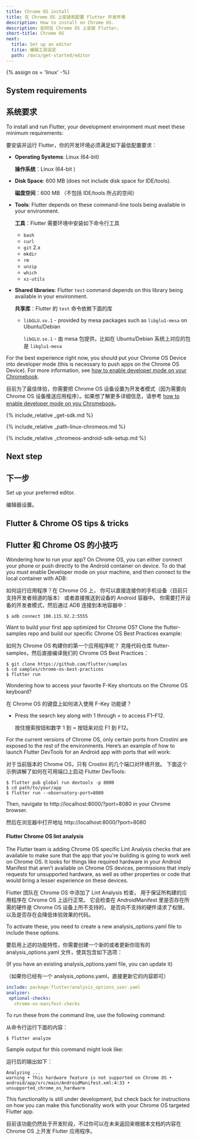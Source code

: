 ```yaml
---
title: Chrome OS install
title: 在 Chrome OS 上安装和配置 Flutter 开发环境
description: How to install on Chrome OS.
description: 如何在 Chrome OS 上安装 Flutter。
short-title: Chrome OS
next:
  title: Set up an editor
  titie: 编辑工具设定
  path: /docs/get-started/editor
---
```


{% assign os = 'linux' -%}

## System requirements

## 系统要求

To install and run Flutter, your development environment must meet these 
minimum requirements:

要安装并运行 Flutter，你的开发环境必须满足如下最低配置要求：

- **Operating Systems**: Linux (64-bit)

  **操作系统**：Linux (64-bit )
  
- **Disk Space**: 600 MB (does not include disk space for IDE/tools).

  **磁盘空间**：600 MB （不包括 IDE/tools 所占的空间）
  
- **Tools**: Flutter depends on these command-line tools being available 
  in your environment.
  
  **工具**：Flutter 需要环境中安装如下命令行工具
  
  - `bash`
  - `curl`
  - `git` 2.x
  - `mkdir`
  - `rm`
  - `unzip`
  - `which`
  - `xz-utils`
- **Shared libraries**: Flutter `test` command depends on this library being 
 available in your environment.

  **共享库**：Flutter 的 `test` 命令依赖下面的库
  
  - `libGLU.so.1` - provided by mesa packages such as `libglu1-mesa` on
     Ubuntu/Debian
    
    `libGLU.so.1` - 由 mesa 包提供，比如在 Ubuntu/Debian 系统上对应的包是 `libglu1-mesa`

For the best experience right now, you should put your
Chrome OS Device into developer mode (this is necessary
to push apps on the Chrome OS Device).  For more information,
see [how to enable developer mode on your Chromebook][].

目前为了最佳体验，你需要把 Chrome OS 设备设置为开发者模式（因为需要向 Chrome OS 设备推送应用程序）。如果想了解更多详细信息，请参考 [how to enable developer mode on you Chromebook](https://www.androidcentral.com/how-enable-developer-mode-chrome-os)。

{% include_relative _get-sdk.md %}

{% include_relative _path-linux-chromeos.md %}

{% include_relative _chromeos-android-sdk-setup.md %}

## Next step

## 下一步

Set up your preferred editor.

编辑器设置。

## Flutter & Chrome OS tips & tricks

## Flutter 和 Chrome OS 的小技巧

Wondering how to run your app? On Chrome OS,
you can either connect your phone
or push directly to the Android container on device.
To do that you must enable Developer mode on your machine,
and then connect to the local container with ADB:

如何运行应用程序？在 Chrome OS 上，
你可以直接连接你的手机设备（目前只支持开发者频道的版本）
或者直接推送到设备的 Android 容器中。
你需要打开设备的开发者模式，然后通过 ADB 连接到本地容器中：

```terminal
$ adb connect 100.115.92.2:5555
```

Want to build your first app optimized for Chrome OS?
Clone the flutter-samples repo and build our specific Chrome
OS Best Practices example:

如何为 Chrome OS 构建你的第一个应用程序呢？
克隆代码仓库 flutter-samples，然后直接编译我们的 Chrome OS Best Practices：


```terminal
$ git clone https://github.com/flutter/samples
$ cd samples/chrome-os-best-practices
$ flutter run
```

Wondering how to access your favorite F-Key shortcuts
on the Chrome OS keyboard?

在 Chrome OS 的键盘上如何进入使用 F-Key 功能键？

* Press the search key along with 1 through = to access F1–F12.
 
  按住搜索按钮和数字 1 到 = 按钮来对应 F1 到 F12。

For the current versions of Chrome OS, only certain ports from
Crostini are exposed to the rest of the environments.
Here’s an example of how to launch
Flutter DevTools for an Android app with ports
that will work:

对于当前版本的 Chrome OS，只有 Crostini 的几个端口对环境开放。
下面这个示例讲解了如何在可用端口上启动 Flutter DevTools:

```terminal
$ flutter pub global run devtools -p 8000
$ cd path/to/your/app
$ flutter run --observatory-port=8080
```

Then, navigate to http://localhost:8000/?port=8080
in your Chrome browser.

然后在浏览器中打开地址 http://localhost:8000/?port=8080

#### Flutter Chrome OS lint analysis

The Flutter team is adding Chrome OS specific
Lint Analysis checks that are available to make
sure that the app that you're building is going
to work well on Chrome OS. It looks for things
like required hardware in your Android Manifest
that aren’t available on Chrome OS devices,
permissions that imply requests for unsupported
hardware, as well as other properties or code
that would bring a lesser experience on these devices.

Flutter 团队在 Chrome OS 中添加了 Lint Analysis 检查，
用于保证所构建的应用程序在 Chrome OS 上运行正常。
它会检查在 AndroidManifest 里是否存在所需的硬件是 Chrome OS 设备上所不支持的，
是否向不支持的硬件请求了权限，以及是否存在会降低体验效果的代码。

To activate these,
you need to create a new analysis_options.yaml file to include these options.

要启用上述的功能特性，你需要创建一个新的或者更新你现有的
analysis_options.yaml 文件，使其包含如下选项：

(If you have an existing analysis_options.yaml file, you can update it)

（如果你已经有一个 analysis_options.yaml，直接更新它的内容即可）

```yaml
include: package:flutter/analysis_options_user.yaml
analyzer:
 optional-checks:
   chrome-os-manifest-checks
```

To run these from the command line, use the following command:

从命令行运行下面的内容：

```terminal
$ flutter analyze
```

Sample output for this command might look like:

运行后的输出如下：

```terminal
Analyzing ...
warning • This hardware feature is not supported on Chrome OS •
android/app/src/main/AndroidManifest.xml:4:33 • unsupported_chrome_os_hardware
```

This functionality is still under development,
but check back for instructions on how you can make
this functionality work with your Chrome OS
targeted Flutter app.


[how to enable developer mode on your Chromebook]: https://chromium.googlesource.com/chromiumos/docs/+/master/developer_mode.md

目前该功能仍然处于开发阶段，不过你可以在未来返回来根据本文档的内容在 Chrome OS 上开发 Flutter 应用程序。